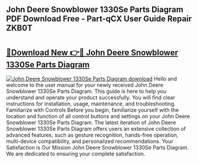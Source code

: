 ## John Deere Snowblower 1330Se Parts Diagram PDF Download Free - Part-qCX User Guide Repair ZKB0T

# <h2><a href="http://dfolkc.blite.top/?on=John+Deere+Snowblower+1330Se+Parts+Diagram">🔗Download New 👉🔴 John Deere Snowblower 1330Se Parts Diagram</a></h2>

[![John Deere Snowblower 1330Se Parts Diagram download](https://i.imgur.com/lujVjoI.png)](http://dfolkc.blite.top/?on=John+Deere+Snowblower+1330Se+Parts+Diagram)
Hello and welcome to the user manual for your newly received John Deere Snowblower 1330Se Parts Diagram. This guide is here to help you understand and operate your product successfully. You will find clear instructions for installation, usage, maintenance, and troubleshooting. Familiarize with Controls Before you begin, familiarize yourself with the location and function of all control buttons and settings on your John Deere Snowblower 1330Se Parts Diagram. The latest iteration of John Deere Snowblower 1330Se Parts Diagram offers users an extensive collection of advanced features, such as gesture recognition, hands-free operation, multi-device compatibility, and personalized recommendations. Your Satisfaction is Our Mission John Deere Snowblower 1330Se Parts Diagram. We are dedicated to ensuring your complete satisfaction.

